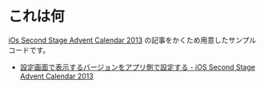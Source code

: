 # これは何

[iOs Second Stage Advent Calendar 2013](http://qiita.com/advent-calendar/2013/ios-2)
の記事をかくため用意したサンプルコードです。

* [設定画面で表示するバージョンをアプリ側で設定する - iOS Second Stage Advent Calendar 2013](http://blog.eiel.info/blog/2013/12/19/ios-second-stage-advent-calendar-2013/)
